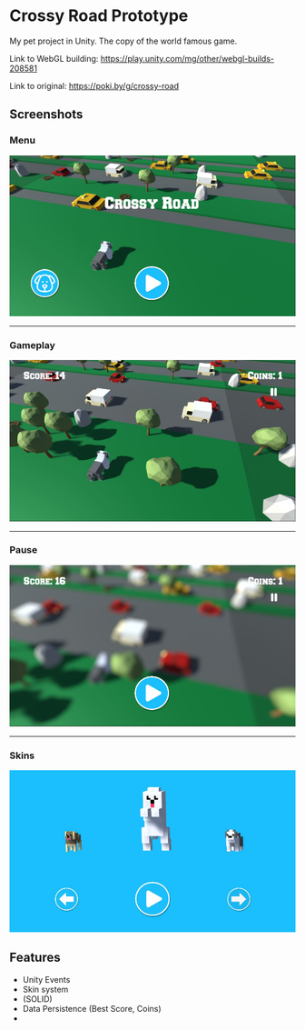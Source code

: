 # Crossy Road Prototype
My pet project in Unity. The copy of the world famous game.

Link to WebGL building: https://play.unity.com/mg/other/webgl-builds-208581

Link to original: https://poki.by/g/crossy-road
## Screenshots
### Menu
<img src="img/Menu.jpg" width="600">

____
### Gameplay
<img src="img/Gameplay.jpg" width="600">

____
### Pause
<img src="img/Pause.jpg" width="600">

____
### Skins
<img src="img/Skin.jpg" width="600">

## Features
+ Unity Events
+ Skin system
+ (SOLID)
+ Data Persistence (Best Score, Coins)
+ 
